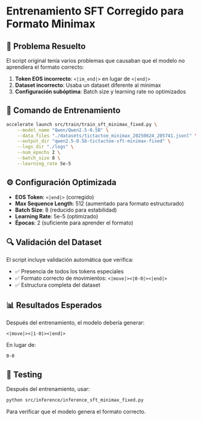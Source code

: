 # Entrenamiento SFT Corregido para Formato Minimax

## 🎯 Problema Resuelto

El script original tenía varios problemas que causaban que el modelo no aprendiera el formato correcto:

1. **Token EOS incorrecto**: `<|im_end|>` en lugar de `<|end|>`
2. **Dataset incorrecto**: Usaba un dataset diferente al minimax
3. **Configuración subóptima**: Batch size y learning rate no optimizados

## 🚀 Comando de Entrenamiento

```bash
accelerate launch src/train/train_sft_minimax_fixed.py \
    --model_name "Qwen/Qwen2.5-0.5B" \
    --data_files "./datasets/tictactoe_minimax_20250624_205741.jsonl" \
    --output_dir "qwen2.5-0.5b-tictactoe-sft-minimax-fixed" \
    --logs_dir "./logs" \
    --num_epochs 2 \
    --batch_size 8 \
    --learning_rate 5e-5
```

## ⚙️ Configuración Optimizada

- **EOS Token**: `<|end|>` (corregido)
- **Max Sequence Length**: 512 (aumentado para formato estructurado)
- **Batch Size**: 8 (reducido para estabilidad)
- **Learning Rate**: 5e-5 (optimizado)
- **Épocas**: 2 (suficiente para aprender el formato)

## 🔍 Validación del Dataset

El script incluye validación automática que verifica:
- ✅ Presencia de todos los tokens especiales
- ✅ Formato correcto de movimientos: `<|move|><|0-0|><|end|>`
- ✅ Estructura completa del dataset

## 📊 Resultados Esperados

Después del entrenamiento, el modelo debería generar:
```
<|move|><|1-0|><|end|>
```

En lugar de:
```
0-0
```

## 🧪 Testing

Después del entrenamiento, usar:
```bash
python src/inference/inference_sft_minimax_fixed.py
```

Para verificar que el modelo genera el formato correcto. 